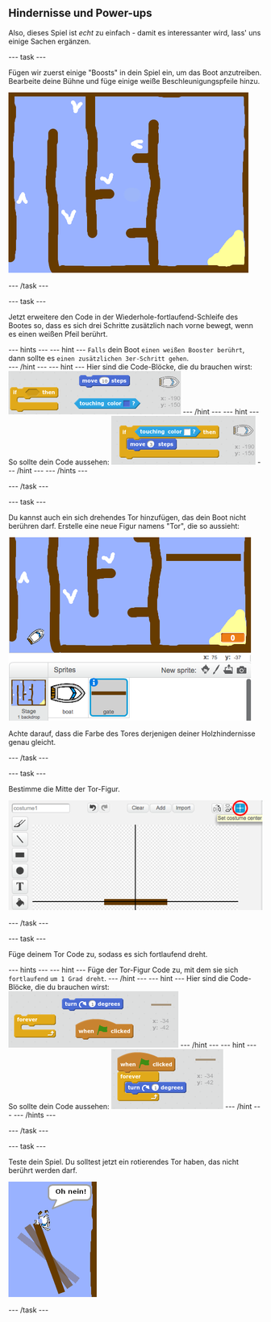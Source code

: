 ## Hindernisse und Power-ups

Also, dieses Spiel ist *echt* zu einfach - damit es interessanter wird, lass' uns einige Sachen ergänzen.

\--- task \---

Fügen wir zuerst einige "Boosts" in dein Spiel ein, um das Boot anzutreiben. Bearbeite deine Bühne und füge einige weiße Beschleunigungspfeile hinzu.

![screenshot](images/boat-boost.png)

\--- /task \---

\--- task \---

Jetzt erweitere den Code in der Wiederhole-fortlaufend-Schleife des Bootes so, dass es sich drei Schritte zusätzlich nach vorne bewegt, wenn es einen weißen Pfeil berührt.

\--- hints \--- \--- hint \--- `Falls` dein Boot `einen weißen Booster berührt`, dann sollte es `einen zusätzlichen 3er-Schritt gehen`.  
\--- /hint \--- \--- hint \--- Hier sind die Code-Blöcke, die du brauchen wirst: ![screenshot](images/boat-boost-blocks.png) \--- /hint \--- \--- hint \--- So sollte dein Code aussehen: ![screenshot](images/boat-boost-code.png) \--- /hint \--- \--- /hints \---

\--- /task \---

\--- task \---

Du kannst auch ein sich drehendes Tor hinzufügen, das dein Boot nicht berühren darf. Erstelle eine neue Figur namens "Tor", die so aussieht:

![screenshot](images/boat-gate.png)

Achte darauf, dass die Farbe des Tores derjenigen deiner Holzhindernisse genau gleicht.

\--- /task \---

\--- task \---

Bestimme die Mitte der Tor-Figur.

![screenshot](images/boat-center.png)

\--- /task \---

\--- task \---

Füge deinem Tor Code zu, sodass es sich fortlaufend dreht.

\--- hints \--- \--- hint \--- Füge der Tor-Figur Code zu, mit dem sie sich `fortlaufend` `um 1 Grad dreht`. \--- /hint \--- \--- hint \--- Hier sind die Code-Blöcke, die du brauchen wirst: ![screenshot](images/boat-spin-blocks.png) \--- /hint \--- \--- hint \--- So sollte dein Code aussehen: ![screenshot](images/boat-spin-code.png) \--- /hint \--- \--- /hints \---

\--- /task \---

\--- task \---

Teste dein Spiel. Du solltest jetzt ein rotierendes Tor haben, das nicht berührt werden darf.

![screenshot](images/boat-gate-test.png)

\--- /task \---